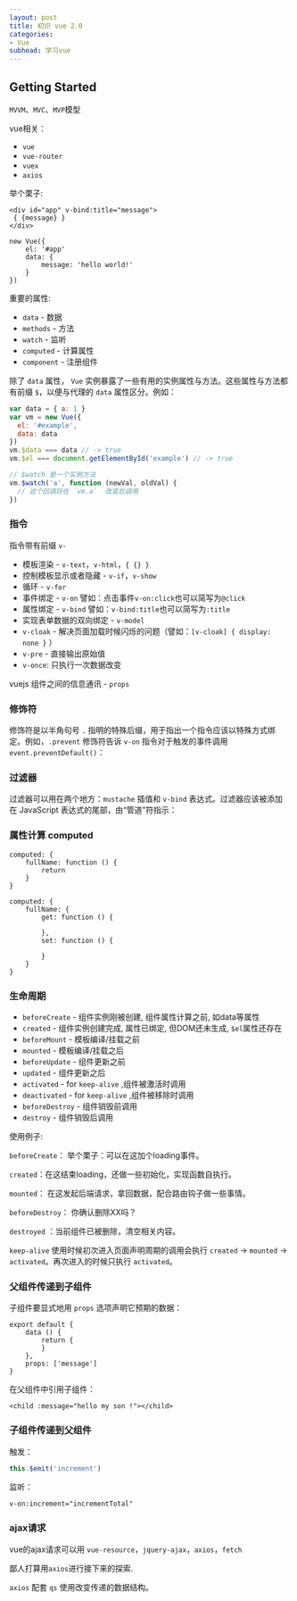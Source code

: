 ```yaml
---
layout: post
title: 初识 vue 2.0
categories:
- Vue
subhead: 学习vue
---
```


## Getting Started
`MVVM`、`MVC`、`MVP`模型

vue相关：
* `vue`
* `vue-router`
* `vuex`
* `axios`

举个栗子:
```vue
<div id="app" v-bind:title="message">
 { {message} }
</div>

new Vue({
    el: '#app'
    data: {
        message: 'hello world!'
    }
})
```

重要的属性:
* `data` - 数据
* `methods` - 方法
* `watch` - 监听
* `computed` - 计算属性
* `component` - 注册组件

除了 `data` 属性， `Vue` 实例暴露了一些有用的实例属性与方法。这些属性与方法都有前缀 `$`，以便与代理的 `data` 属性区分。例如：
<!--break-->
```js
var data = { a: 1 }
var vm = new Vue({
  el: '#example',
  data: data
})
vm.$data === data // -> true
vm.$el === document.getElementById('example') // -> true

// $watch 是一个实例方法
vm.$watch('a', function (newVal, oldVal) {
  // 这个回调将在 `vm.a`  改变后调用
})
```

### 指令
指令带有前缀 `v-`

* 模板渲染 - `v-text`，`v-html`，`{ {} }`
* 控制模板显示或者隐藏 - `v-if`，`v-show`
* 循环 - `v-for`
* 事件绑定 - `v-on` 譬如：点击事件`v-on:click`也可以简写为`@click`
* 属性绑定 - `v-bind` 譬如：`v-bind:title`也可以简写为`:title`
* 实现表单数据的双向绑定 - `v-model`
* `v-cloak` - 解决页面加载时候闪烁的问题（譬如：`[v-cloak] { display: none }` ）
* `v-pre` - 直接输出原始值
* `v-once`: 只执行一次数据改变

vuejs 组件之间的信息通讯 - `props`

### 修饰符
修饰符是以半角句号 `.` 指明的特殊后缀，用于指出一个指令应该以特殊方式绑定。例如，`.prevent` 修饰符告诉 `v-on` 指令对于触发的事件调用 `event.preventDefault()`：

### 过滤器
过滤器可以用在两个地方：`mustache` 插值和 `v-bind` 表达式。过滤器应该被添加在 JavaScript 表达式的尾部，由“管道”符指示：

### 属性计算 computed

```vue
computed: {
    fullName: function () {
        return
    }
}

computed: {
    fullName: {
        get: function () {

        },
        set: function () {

        }
    }
}
```
### 生命周期
* `beforeCreate` - 组件实例刚被创建, 组件属性计算之前, 如data等属性
* `created` - 组件实例创建完成, 属性已绑定, 但DOM还未生成, `$el`属性还存在
* `beforeMount` - 模板编译/挂载之前
* `mounted` - 模板编译/挂载之后
* `beforeUpdate` - 组件更新之前
* `updated` - 组件更新之后
* `activated` - for `keep-alive` ,组件被激活时调用
* `deactivated` - for `keep-alive` ,组件被移除时调用
* `beforeDestroy` - 组件销毁前调用
* `destroy` - 组件销毁后调用

使用例子:

`beforeCreate`： 举个栗子：可以在这加个loading事件。

`created`：在这结束loading，还做一些初始化，实现函数自执行。

`mounted`： 在这发起后端请求，拿回数据，配合路由钩子做一些事情。

`beforeDestroy`： 你确认删除XX吗？

`destroyed` ：当前组件已被删除，清空相关内容。

`keep-alive` 使用时候初次进入页面声明周期的调用会执行 `created` -> `mounted` -> `activated`。再次进入的时候只执行 `activated`。

### 父组件传递到子组件
子组件要显式地用 `props` 选项声明它预期的数据：
```vue
export default {
    data () {
        return {
        }
    },
    props: ['message']
}
```
在父组件中引用子组件：
```vue
<child :message="hello my son !"></child>
```

### 子组件传递到父组件

触发：
```js
this.$emit('increment')
```
监听：
```html
v-on:increment="incrementTotal"
```

### ajax请求
vue的ajax请求可以用 `vue-resource`，`jquery-ajax`，`axios`，`fetch`

鄙人打算用`axios`进行接下来的探索.

`axios` 配套 `qs` 使用改变传递的数据结构。